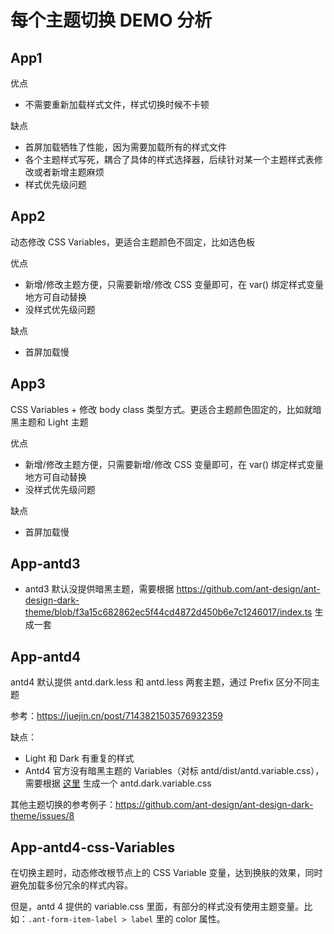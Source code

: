 # 每个主题切换 DEMO 分析

## App1

优点
- 不需要重新加载样式文件，样式切换时候不卡顿

缺点
- 首屏加载牺牲了性能，因为需要加载所有的样式文件
- 各个主题样式写死，耦合了具体的样式选择器，后续针对某一个主题样式表修改或者新增主题麻烦
- 样式优先级问题

## App2

动态修改 CSS Variables，更适合主题颜色不固定，比如选色板

优点
- 新增/修改主题方便，只需要新增/修改 CSS 变量即可，在 var() 绑定样式变量地方可自动替换
- 没样式优先级问题

缺点
- 首屏加载慢


## App3

CSS Variables + 修改 body class 类型方式。更适合主题颜色固定的，比如就暗黑主题和 Light 主题

优点
- 新增/修改主题方便，只需要新增/修改 CSS 变量即可，在 var() 绑定样式变量地方可自动替换
- 没样式优先级问题

缺点
- 首屏加载慢

## App-antd3

- antd3 默认没提供暗黑主题，需要根据 https://github.com/ant-design/ant-design-dark-theme/blob/f3a15c682862ec5f44cd4872d450b6e7c1246017/index.ts 生成一套

## App-antd4

antd4 默认提供 antd.dark.less 和 antd.less 两套主题，通过 Prefix 区分不同主题

参考：https://juejin.cn/post/7143821503576932359

缺点：
- Light 和 Dark 有重复的样式
- Antd4 官方没有暗黑主题的 Variables（对标 antd/dist/antd.variable.css），需要根据 [这里](https://github.com/ant-design/ant-design-dark-theme/blob/master/index.ts) 生成一个 antd.dark.variable.css

其他主题切换的参考例子：https://github.com/ant-design/ant-design-dark-theme/issues/8

## App-antd4-css-Variables

在切换主题时，动态修改根节点上的 CSS Variable 变量，达到换肤的效果，同时避免加载多份冗余的样式内容。

但是，antd 4 提供的 variable.css 里面，有部分的样式没有使用主题变量。比如：`.ant-form-item-label > label` 里的 color 属性。


